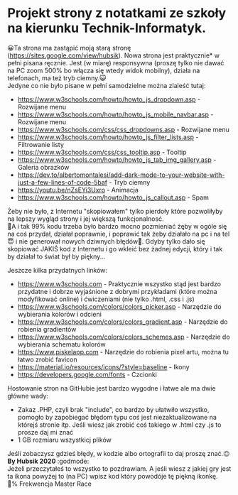 <h1>Projekt strony z notatkami ze szkoły na kierunku Technik-Informatyk.</h1>

:grinning:Ta strona ma zastąpić moją starą stronę (https://sites.google.com/view/hubsik). Nowa strona jest praktycznie* w pełni pisana ręcznie. Jest (w miarę) responsywna (proszę tylko nie dawać na PC zoom 500% bo włącza się wtedy widok mobilny), działa na telefonach, ma też tryb ciemny.:smiley_cat:<br>
Jedyne co nie było pisane w pełni samodzielne można zlaleść tutaj:
* https://www.w3schools.com/howto/howto_js_dropdown.asp - Rozwijane menu
* https://www.w3schools.com/howto/howto_js_mobile_navbar.asp - Rozwijane menu
* https://www.w3schools.com/css/css_dropdowns.asp - Rozwijane menu
* https://www.w3schools.com/howto/howto_js_filter_lists.asp - Filtrowanie listy
* https://www.w3schools.com/css/css_tooltip.asp - Tooltip
* https://www.w3schools.com/howto/howto_js_tab_img_gallery.asp - Galeria obrazków
* https://dev.to/albertomontalesi/add-dark-mode-to-your-website-with-just-a-few-lines-of-code-5baf - Tryb ciemny
* https://youtu.be/nZsEYi3Uxro - Animacja
* https://www.w3schools.com/howto/howto_js_callout.asp - Spam

Żeby nie było, z Internetu "skopiowałem" tylko pierdoły które pozwoliłyby na lepszy wygląd strony i jej większą funkcjonalnosć. <br>
:thinking:A i tak 99% kodu trzeba było bardzo mocno pozmieniać żęby w ogóle się na coś przydał, działał poprawnie, i poprawić tak żeby działało na pc i na tel :innocent: i nie generował nowych dziwnych błędów:hankey:. Gdyby tylko dało się skopiować JAKIŚ kod z Internetu i go wkleić bez żadnej edycji, który i tak by działał to świat był by piękny... <br>

Jeszcze kilka przydatnych linków:
* https://www.w3schools.com - Praktycznie wszystko stąd jest bardzo przydatne i dobrze wyjaśnione z dobrymi przykładami (które można modyfikować online) i ćwiczeniami (nie tylko .html, .css i .js)
* https://www.w3schools.com/colors/colors_picker.asp - Narzędzie do wybierania kolorów i odcieni
* https://www.w3schools.com/colors/colors_gradient.asp - Narzędzie do robienia gradientów
* https://www.w3schools.com/colors/colors_schemes.asp - Narzędzie do wybierania schematu kolorów
* https://www.piskelapp.com - Narzędzie do robienia pixel artu, można tu łatwo zrobić favicon
* https://material.io/resources/icons/?style=baseline - Ikony
* https://developers.google.com/fonts - Czcionki

Hostowanie stron na GitHubie jest bardzo wygodne i łatwe ale ma dwie główne wady:

* Zakaz .PHP, czyli brak "include", co bardzo by ułatwiło wszystko, pomogło by zapobiegać błędom typu coś jest niezaktualizowane na którejś stronie itp. Jeśli wiesz jak zrobić coś takiego w .html czy .js to prosze daj mi znać
* 1 GB rozmiaru wszystkicj plików

Jeśli zobaczysz gdzieś błędy, w kodzie albo ortografii to daj proszę znać.:wink: <br>
<b>By Hubsik 2020</b> :godmode: <br>
Jeżeli przeczytałeś to wszystko to pozdrawiam. A jeśli wiesz z jakiej gry jest ta ikona powyżej to (na PC) wpisz kod który powodóje tę piękną ikonkę. <br>
:100:% Frekwencja Master Race
